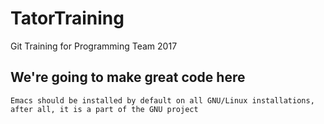 # TatorTraining
Git Training for Programming Team 2017

## We're going to make great code here











```
Emacs should be installed by default on all GNU/Linux installations, after all, it is a part of the GNU project
```
